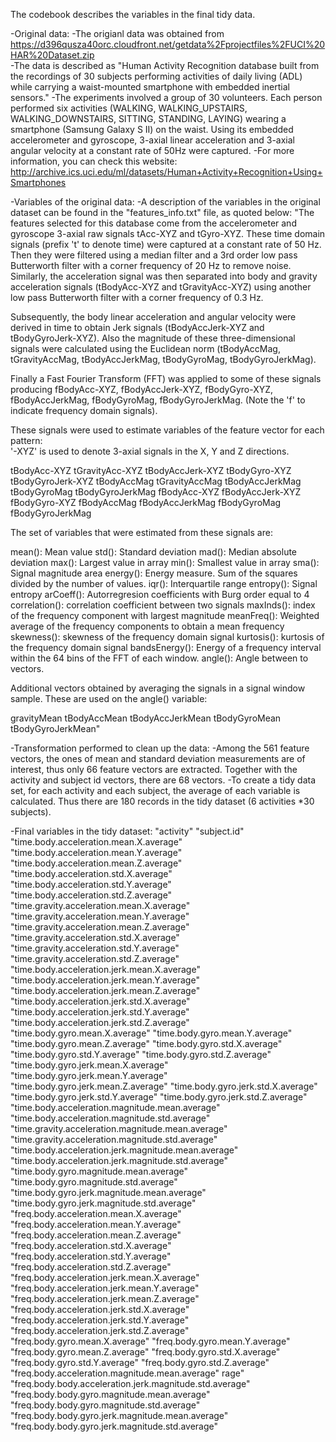 The codebook describes the variables in the final tidy data.

-Original data:
      -The origianl data was obtained from https://d396qusza40orc.cloudfront.net/getdata%2Fprojectfiles%2FUCI%20HAR%20Dataset.zip               
      -The data is described as "Human Activity Recognition database built from the recordings of 30 subjects performing activities of daily living (ADL) while carrying a waist-mounted smartphone with embedded inertial sensors."
      -The experiments involved a group of 30 volunteers. Each person performed six activities (WALKING, WALKING_UPSTAIRS, WALKING_DOWNSTAIRS, SITTING, STANDING, LAYING) wearing a smartphone (Samsung Galaxy S II) on the waist. Using its embedded accelerometer and gyroscope, 3-axial linear acceleration and 3-axial angular velocity at a constant rate of 50Hz were captured.
      -For more information, you can check this website: http://archive.ics.uci.edu/ml/datasets/Human+Activity+Recognition+Using+Smartphones 

-Variables of the original data:
      -A description of the variables in the original dataset can be found in the "features_info.txt" file, as quoted below:
      "The features selected for this database come from the accelerometer and gyroscope 3-axial raw signals tAcc-XYZ and tGyro-XYZ. These time domain signals (prefix 't' to denote time) were captured at a constant rate of 50 Hz. Then they were filtered using a median filter and a 3rd order low pass Butterworth filter with a corner frequency of 20 Hz to remove noise. Similarly, the acceleration signal was then separated into body and gravity acceleration signals (tBodyAcc-XYZ and tGravityAcc-XYZ) using another low pass Butterworth filter with a corner frequency of 0.3 Hz. 

Subsequently, the body linear acceleration and angular velocity were derived in time to obtain Jerk signals (tBodyAccJerk-XYZ and tBodyGyroJerk-XYZ). Also the magnitude of these three-dimensional signals were calculated using the Euclidean norm (tBodyAccMag, tGravityAccMag, tBodyAccJerkMag, tBodyGyroMag, tBodyGyroJerkMag). 

Finally a Fast Fourier Transform (FFT) was applied to some of these signals producing fBodyAcc-XYZ, fBodyAccJerk-XYZ, fBodyGyro-XYZ, fBodyAccJerkMag, fBodyGyroMag, fBodyGyroJerkMag. (Note the 'f' to indicate frequency domain signals). 

These signals were used to estimate variables of the feature vector for each pattern:  
'-XYZ' is used to denote 3-axial signals in the X, Y and Z directions.

tBodyAcc-XYZ
tGravityAcc-XYZ
tBodyAccJerk-XYZ
tBodyGyro-XYZ
tBodyGyroJerk-XYZ
tBodyAccMag
tGravityAccMag
tBodyAccJerkMag
tBodyGyroMag
tBodyGyroJerkMag
fBodyAcc-XYZ
fBodyAccJerk-XYZ
fBodyGyro-XYZ
fBodyAccMag
fBodyAccJerkMag
fBodyGyroMag
fBodyGyroJerkMag

The set of variables that were estimated from these signals are: 

mean(): Mean value
std(): Standard deviation
mad(): Median absolute deviation 
max(): Largest value in array
min(): Smallest value in array
sma(): Signal magnitude area
energy(): Energy measure. Sum of the squares divided by the number of values. 
iqr(): Interquartile range 
entropy(): Signal entropy
arCoeff(): Autorregresion coefficients with Burg order equal to 4
correlation(): correlation coefficient between two signals
maxInds(): index of the frequency component with largest magnitude
meanFreq(): Weighted average of the frequency components to obtain a mean frequency
skewness(): skewness of the frequency domain signal 
kurtosis(): kurtosis of the frequency domain signal 
bandsEnergy(): Energy of a frequency interval within the 64 bins of the FFT of each window.
angle(): Angle between to vectors.

Additional vectors obtained by averaging the signals in a signal window sample. These are used on the angle() variable:

gravityMean
tBodyAccMean
tBodyAccJerkMean
tBodyGyroMean
tBodyGyroJerkMean"

-Transformation performed to clean up the data:
      -Among the 561 feature vectors, the ones of mean and standard deviation measurements are of interest, thus only 66 feature vectors are extracted. Together with the activity and subject id vectors, there are 68 vectors.
      -To create a tidy data set, for each activity and each subject, the average of each variable is calculated. Thus there are 180 records in the tidy dataset (6 activities *30 subjects).
    
-Final variables in the tidy dataset:
    "activity" 
    "subject.id" 
    "time.body.acceleration.mean.X.average" 
    "time.body.acceleration.mean.Y.average" 
    "time.body.acceleration.mean.Z.average" 
    "time.body.acceleration.std.X.average" 
    "time.body.acceleration.std.Y.average" 
    "time.body.acceleration.std.Z.average" 
    "time.gravity.acceleration.mean.X.average" 
    "time.gravity.acceleration.mean.Y.average" 
    "time.gravity.acceleration.mean.Z.average" 
    "time.gravity.acceleration.std.X.average" 
    "time.gravity.acceleration.std.Y.average" 
    "time.gravity.acceleration.std.Z.average" 
    "time.body.acceleration.jerk.mean.X.average" 
    "time.body.acceleration.jerk.mean.Y.average" 
    "time.body.acceleration.jerk.mean.Z.average" 
    "time.body.acceleration.jerk.std.X.average" 
    "time.body.acceleration.jerk.std.Y.average" 
    "time.body.acceleration.jerk.std.Z.average" 
    "time.body.gyro.mean.X.average" 
    "time.body.gyro.mean.Y.average" 
    "time.body.gyro.mean.Z.average" 
    "time.body.gyro.std.X.average" 
    "time.body.gyro.std.Y.average" 
    "time.body.gyro.std.Z.average" 
    "time.body.gyro.jerk.mean.X.average" 
    "time.body.gyro.jerk.mean.Y.average" 
    "time.body.gyro.jerk.mean.Z.average" 
    "time.body.gyro.jerk.std.X.average" 
    "time.body.gyro.jerk.std.Y.average" 
    "time.body.gyro.jerk.std.Z.average" 
    "time.body.acceleration.magnitude.mean.average" 
    "time.body.acceleration.magnitude.std.average" 
    "time.gravity.acceleration.magnitude.mean.average" 
    "time.gravity.acceleration.magnitude.std.average" 
    "time.body.acceleration.jerk.magnitude.mean.average" 
    "time.body.acceleration.jerk.magnitude.std.average" 
    "time.body.gyro.magnitude.mean.average" 
    "time.body.gyro.magnitude.std.average" 
    "time.body.gyro.jerk.magnitude.mean.average" 
    "time.body.gyro.jerk.magnitude.std.average" 
    "freq.body.acceleration.mean.X.average" 
    "freq.body.acceleration.mean.Y.average" 
    "freq.body.acceleration.mean.Z.average" 
    "freq.body.acceleration.std.X.average" 
    "freq.body.acceleration.std.Y.average" 
    "freq.body.acceleration.std.Z.average" 
    "freq.body.acceleration.jerk.mean.X.average" 
    "freq.body.acceleration.jerk.mean.Y.average" 
    "freq.body.acceleration.jerk.mean.Z.average" 
    "freq.body.acceleration.jerk.std.X.average" 
    "freq.body.acceleration.jerk.std.Y.average" 
    "freq.body.acceleration.jerk.std.Z.average" 
    "freq.body.gyro.mean.X.average" 
    "freq.body.gyro.mean.Y.average" 
    "freq.body.gyro.mean.Z.average" 
    "freq.body.gyro.std.X.average" 
    "freq.body.gyro.std.Y.average" 
    "freq.body.gyro.std.Z.average" 
    "freq.body.acceleration.magnitude.mean.average" 
    rage" "freq.body.body.acceleration.jerk.magnitude.std.average" 
    "freq.body.body.gyro.magnitude.mean.average" 
    "freq.body.body.gyro.magnitude.std.average" 
    "freq.body.body.gyro.jerk.magnitude.mean.average" 
    "freq.body.body.gyro.jerk.magnitude.std.average"
